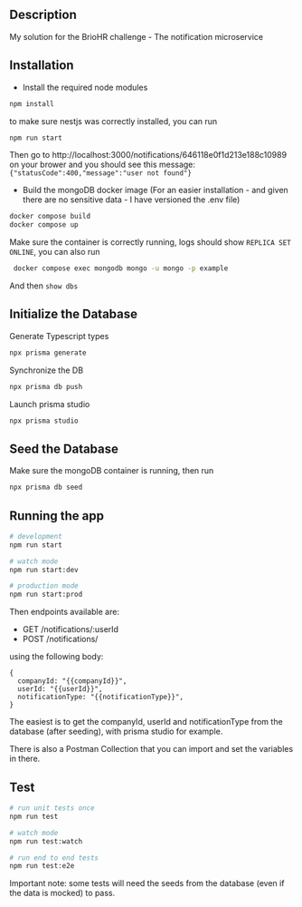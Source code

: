 

## Description

My solution for the BrioHR challenge - The notification microservice

## Installation

- Install the required node modules
```bash
npm install
```

to make sure nestjs was correctly installed, you can run 
```bash
npm run start
```
Then go to http://localhost:3000/notifications/646118e0f1d213e188c10989 on your brower and you should see this message:
`{"statusCode":400,"message":"user not found"}`

- Build the mongoDB docker image 
(For an easier installation - and given there are no sensitive data - I have versioned the .env file)
```bash
docker compose build
docker compose up
```
Make sure the container is correctly running, logs should show `REPLICA SET ONLINE`, you can also run 
```bash
 docker compose exec mongodb mongo -u mongo -p example 
 ```
 And then `show dbs`


## Initialize the Database

Generate Typescript types
```bash
npx prisma generate
``` 

Synchronize the DB
```bash
npx prisma db push
``` 

Launch prisma studio
```bash
npx prisma studio
``` 

## Seed the Database 

Make sure the mongoDB container is running, then run 
```bash
npx prisma db seed
``` 


## Running the app


```bash
# development
npm run start

# watch mode
npm run start:dev

# production mode
npm run start:prod
```

Then endpoints available are:
- GET /notifications/:userId
- POST /notifications/

using the following body:
```
{
  companyId: "{{companyId}}",
  userId: "{{userId}}",
  notificationType: "{{notificationType}}",
}
```
The easiest is to get the companyId, userId and notificationType from the database (after seeding), with prisma studio for example.

There is also a Postman Collection that you can import and set the variables in there.

## Test

```bash
# run unit tests once
npm run test

# watch mode
npm run test:watch

# run end to end tests
npm run test:e2e
```
Important note: some tests will need the seeds from the database (even if the data is mocked) to pass.


